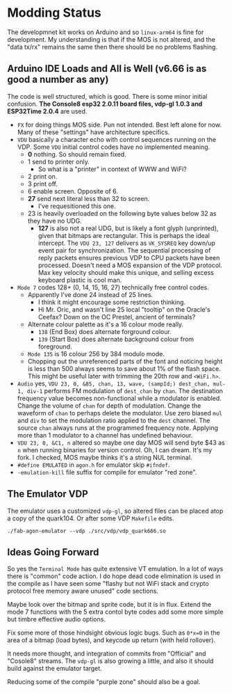 # Modding Status

The developmnet kit works on Arduino and so `linux-arm64` is fine for development.
My understanding is that if the MOS is not altered, and the "data tx/rx" remains
the same then there should be no problems flashing.

## Arduino IDE Loads and All is Well (v6.66 is as good a number as any)

The code is well structured, which is good. There is some minor initial confusion.
**The Console8 esp32 2.0.11 board files, vdp-gl 1.0.3 and ESP32Time 2.0.4** are
used.

 * `FX` for doing things MOS side. Pun not intended. Best left alone for now.
 Many of these "settings" have architecture specifics.
 * `VDU` basically a character echo with control sequences running on the VDP. 
 Some `VDU` initial control codes have no implemented meaning.
   * **0** nothing. So should remain fixed.
   * 1 send to printer only.
     * So what is a "printer" in context of WWW and WiFi? 
   * 2 print on.
   * 3 print off.
   * 6 enable screen. Opposite of 6.
   * **27** send next literal less than 32 to screen.
     * I've requesitioned this one.
   * 23 is heavily overloaded on the following byte values below 32 as they
   have no UDG.
     * **127** is also not a real UDG, but is likely a font glyph (unprinted),
     given that bitmaps are rectangular. This is perhaps the ideal intercept.
     The `VDU 23, 127` delivers as `VK_SYSREQ` key down/up event pair for
     synchronization. The sequential processing of reply packets
     ensures previous VDP to CPU packets have been processed. Doesn't need a
     MOS expansion of the VDP protocol. Max key velocity should make this
     unique, and selling excess keyboard plastic is cool man.
 * `Mode 7` codes 128+ (0, 14, 15, 16, 27) technically free control codes.
   * Apparently I've done 24 instead of 25 lines.
     * I think it might encourage some restriction thinking.
     * Hi Mr. Oric, and wasn't line 25 local "tooltip" on the Oracle's Ceefax?
     Down on the OC Prestel, ancient of terminals?
   * Alternate colour palette as it's a 16 colour mode really.
     * `138` (End Box) does alternate forground colour.
     * `139` (Start Box) does alternate background colour from foreground.
   * `Mode 135` is 16 colour 256 by 384 modulo mode.
   * Chopping out the unreferenced parts of the font and noticing height is
   less than 500 always seems to save about 1% of the flash space.
   This might be useful later with trimming the 20th row and `<WiFi.h>`.
 * `Audio` yes, `VDU 23, 0, &85, chan, 13, wave, (sampId;) dest_chan, mul-1, div-1`
 performs FM modulation of `dest_chan` by `chan`. The destination frequency value
 becomes non-functional while a modulator is enabled. Change the volume of
 `chan` for depth of modulation. Change the waveform of `chan` to perhaps
 delete the modulator. Use zero biased `mul` and `div` to set the modulation
 ratio applied to the `dest` channel. The source `chan` always runs at the
 programmed frequency note. Applying more than 1 modulator to a channel has
 undefined behaviour.
 * `VDU 23, 0, &C1, n` altered so maybe one day MOS will send byte $43 as `n`
 when running binaries for version control. Oh, I can dream. It's my fork.
 I checked, MOS maybe thinks it's a string NUL terminal.
 * `#define EMULATED` in `agon.h` for emulator skip `#ifndef`.
 * `-emulation-kill` file suffix for compile for emulator "red zone".

## The Emulator VDP

The emulator uses a customized `vdp-gl`, so altered files can be
placed atop a copy of the quark104. Or after some VDP `Makefile` edits.

`./fab-agon-emulator --vdp ./src/vdp/vdp_quark666.so`

## Ideas Going Forward

So yes the `Terminal Mode` has quite extensive VT emulation. In a lot of ways
there is "common" code action. I do hope dead code elimination is used in the
compile as I have seen some "flashy but not WiFi stack and crypto protocol
free memory aware unused" code sections.

Maybe look over the bitmap and sprite code, but it is in flux. Extend the mode
7 functions with the 5 extra contol byte codes add some more simple but timbre
effective audio options.

Fix some more of those hindsight obvious logic bugs. Such as `0*x=0` in the
area of a bitmap (load bytes), and keycode up return (with held rollover).

It needs more thought, and integration of commits from "Official" and
"Cosole8" streams. The `vdp-gl` is also growing a little, and also it should
build against the emulator target.

Reducing some of the compile "purple zone" should also be a goal.
